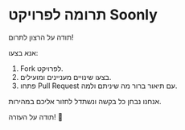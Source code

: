 # תרומה לפרויקט Soonly

תודה על הרצון לתרום!

אנא בצעו:
1. Fork לפרויקט.
2. בצעו שינויים מעניינים ומועילים.
3. פתחו Pull Request עם תיאור ברור מה שיניתם ולמה.

אנחנו נבחן כל בקשה ונשתדל לחזור אליכם במהירות.

תודה על העזרה! 🚀
